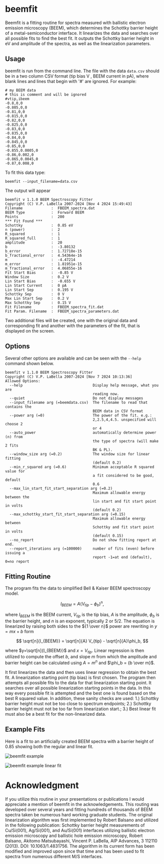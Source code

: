 # beemfit

Beemfit is a fitting routine for spectra measured with ballistic electron emission microscopy (BEEM), which determines the Schottky barrier height of a metal-semiconductor interface.  It linearizes the data and searches over all possible fits to find the best fit.  It outputs the Schottky barrier height in eV and amplitude of the spectra, as well as the linearization parameters.

## Usage

beemfit is run from the command line.  The file with the data `data.csv` should be in a two column CSV format (tip bias V , BEEM current in pA), where blank lines and lines that begin with '#' are ignored.  For example:

```
# my BEEM data
# this is comment and will be ignored
#vtip,ibeem
-0.8,0,0
-0.805,0,0
-0.81,0,0
-0.815,0,0
-0.82,0,0
-0.825,0,0
-0.83,0,0
-0.835,0,0
-0.84,0,0
-0.845,0,0
-0.85,0,0
-0.855,0.0005,0
-0.86,0.002,0
-0.865,0.0045,0
-0.87,0.008,0
```

To fit this data type:
```
beemfit --input_filename=data.csv
```
The output will appear
```
beemfit v 1.1.0 BEEM Spectroscopy Fitter
Copyright (C) V.P. LaBella 2007-2024 [Nov 4 2024 15:49:43]
Filename             :  FBEEM_spectra.dat
BEEM Type            :  Forward BEEM
Points               :  200
*** Fit Found ***
Schottky             :  0.85 eV
n (power)            :  2
R_squared            :  1
R_squared_full       :  1
amplitude            :  20
b                    :  -3.80132
b_error              :  1.72718e-15
b_fractional_error   :  4.54364e-16
m                    :  -4.47214
m_error              :  1.81951e-15
m_fractional_error   :  4.06855e-16
Fit Start Bias       :  -0.85 V
Window Size          :  0.2 V
Lin Start Bias       :  -0.655 V
Lin Start Current    :  0 pA
Lin Start Sep        :  0.195 V
Schottky Sep         :  0 V
Max Lin Start Sep    :  0.2 V
Max Schottky Sep     :  0.15 V
Fit Filename         :  FBEEM_spectra_fit.dat
Fit Param. Filename  :  FBEEM_spectra_parameters.dat
```

Two additional files will be created, one with the original data and corresponding fit and another with the parameters of the fit, that is displayed on the screen.  

## Options

Several other options are available and can be seen with the `--help` command shown below.

```
beemfit v 1.1.0 BEEM Spectroscopy Fitter
Copyright (C) V.P. LaBella 2007-2024 [Nov 7 2024 10:13:36]
Allowed Options:
  --help                                Display help message, what you are
                                        reading now.
  --quiet                               Do not display messages
  --input_filename arg (=beemdata.csv)  The filename to read that contains the
                                        BEEM data in CSV format
  --power arg (=0)                      The power of the fit. e.g.:
                                        2,2.5,4,4.5. unspecified will choose 2
                                        or 4
  --auto_power                          automatically determine power (n) from
                                        the type of spectra (will make 2 fits
                                        BK & PL).
  --window_size arg (=0.2)              The window size for linear fitting
                                        (default 0.2)
  --min_r_squared arg (=0.6)            Minimum acceptable R squared value for
                                        a fit considered to be good, default
                                        0.6
  --max_lin_start_fit_start_separation arg (=0.2)
                                        Maximum allowable energy between the
                                        lin start and fit start point in volts
                                        (default 0.2)
  --max_schottky_start_fit_start_separation arg (=0.15)
                                        Maximum allowable energy between
                                        Schottky and fit start point in volts
                                        (default 0.15)
  --no_report                           Do not show fitting report at end.
  --report_iterations arg (=100000)     number of fits (even) before issuing a
                                        report -1=at end (default), 0=no report

```


## Fitting Routine

The program fits the data to simplified Bell & Kaiser BEEM spectroscopy model.

$$
I_{BEEM} = A (V_{tip} - \phi_b)^n ,
$$

where $I_{BEEM}$ is the BEEM current, $V_{tip}$ is the tip bias,  $A$ is the amplitude, $\phi_b$ is the barrier height, and $n$ is an exponent, typically 2 or 5/2.   The equation is linearized by raising both sides to the ${1 \over n}$ power are rewriting in $y=mx+b$ form

$$
 \sqrt[n]{I_{BEEM}} = \sqrt[n]{A} V_{tip} - \sqrt[n]{A}\phi_b,
$$

where $y=\sqrt[n]{I_{BEEM}}$ and $x=V_{tip}$.  Linear regression is then utilized to compute the offset $b$, and slope $m$ from which the amplitude and barrier height can be calculated using $A=m^n$ and $\phi_b = {b \over m}$.


It first linearizes the data and then uses linear regression to obtain the best fit. A linearization starting point (tip bias) is first chosen.  The program then attempts all possible fits to the data for that linearization starting point.  It searches over all possible linearization starting points in the data.  In this way every possible fit is attempted and the best one is found based on the best R squared value.  In addition, these sanity checks are used: 1.) Schottky barrier height must not be too close to spectrum endpoints; 2.) Schottky barrier height must not be too far from linearization start.; 3.) Best linear fit must also be a best fit for the non-linearized data.

## Example Fits

Here is a fit to an artificially created BEEM spectra with a barrier height of 0.85 showing both the regular and linear fit.

![beemfit example](docs/images/fbeem.png "beemfit example")

![beemfit example linear fit](docs/images/fbeem_lin.png "beemfit example linear fit")

# Acknowledgment

If you utilize this routine in your presentations or publications I would appreciate a mention of beemfit in the acknowledgements.  This routing was developed over several years and fitting hundreds of thousands of BEEM spectra taken be numerous hard working graduate students.  The original linearization algorithm was first implemented by Robert Balsano and utilized in the following publication: Schottky barrier height measurements of Cu/Si(001), Ag/Si(001), and Au/Si(001) interfaces utilizing ballistic electron emission microscopy and ballistic hole emission microscopy, Robert Balsano, Akitomo Matsubayashi, Vincent P. LaBella, AIP Advances, 3 112110 (2013). DOI: 10.1063/1.4831756.  The algorithm in its current form has been modified and improved upon since that time and has been used to fit spectra from numerous different M/S interfaces.
